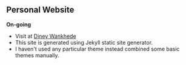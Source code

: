 ## Personal Website

**On-going**

* Visit at [Diney Wankhede](http://www.dineywankhede.com/)
* This site is generated using Jekyll static site generator.
* I haven't used any particular theme instead combined some basic themes manually.
